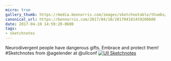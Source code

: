 ```yaml
---
micro: true
gallery_thumb: https://media.bennorris.com/images/sketchnotable/thumbs/ull-2017-sketchnotes-07.jpg
canonical_url: https://bennorris.com/2017/04/10/201704101459200600
date: 2017-04-10 14:59:20-0600
tags:
- sketchnotes
---
```


Neurodivergent people have dangerous gifts. Embrace and protect them! #Sketchnotes from @agelender at @ullconf [![Ull Sketchnotes](https://media.bennorris.com/images/sketchnotable/ull-2017/ull-2017-sketchnotes-07.jpg)](https://media.bennorris.com/images/sketchnotable/ull-2017/ull-2017-sketchnotes-07.jpg)